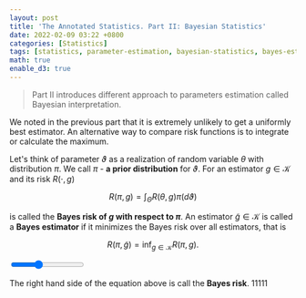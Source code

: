 ```yaml
---
layout: post
title: 'The Annotated Statistics. Part II: Bayesian Statistics'
date: 2022-02-09 03:22 +0800
categories: [Statistics]
tags: [statistics, parameter-estimation, bayesian-statistics, bayes-estimator, minimax-estimator]
math: true
enable_d3: true
---
```

<script src="//code.jquery.com/jquery.js"></script>
<style>

.node {
  stroke: #fff;
  stroke-width: 1.5px;
}

.link {
  stroke: #999;
  stroke-opacity: .6;
}

</style>


> Part II introduces different approach to parameters estimation called Bayesian interpretation.

We noted in the previous part that it is extremely unlikely to get a uniformly best estimator. An alternative way to compare risk functions is to integrate or calculate the maximum.

Let's think of parameter $\vartheta$ as a realization of random variable $\theta$ with distribution $\pi$. We call $\pi$ - **a prior distribution** for $\vartheta$. For an estimator $g \in \mathcal{K}$ and its risk $R(\cdot, g)$

$$ R(\pi, g) = \int_{\Theta} R(\theta, g) \pi(d \vartheta) $$

is called the **Bayes risk of $g$ with respect to $\pi$**. An estimator $\tilde{g} \in \mathcal{K}$ is called a **Bayes estimator** if it minimizes the Bayes risk over all estimators, that is

$$ R(\pi, \tilde{g}) = \inf_{g \in \mathcal{K}} R(\pi, g). $$

<!-- Load d3.js -->
<script src="https://d3js.org/d3.v4.min.js"></script>

<!-- Add a slider -->
<input type="range" name="ddof_slider" id=ddof_slider min="1" max="12" value="5">

<!-- Create a div where the graph will take place -->
<div id="chi_t_plt"></div> 

The right hand side of the equation above is call the **Bayes risk**.
11111

<script>

var margin = {top: 10, right: 350, bottom: 30, left: 30},
    width = 600 - margin.left - margin.right,
    height = 200 - margin.top - margin.bottom;

var chi_svg = d3.select("#chi_t_plt")
  .append("svg")
    .attr("width", width + margin.left + margin.right)
    .attr("height", height + margin.top + margin.bottom)
  .append("g")
    .attr("transform",
          "translate(" + margin.left + "," + margin.top + ")");

var margin = {top: 0, right: 10, bottom: 35, left: 300}
    
var t_svg = chi_svg
  .append("svg")
    .attr("width", width + margin.left + margin.right)
    .attr("height", height + margin.top + margin.bottom)
  .append("g")
    .attr("transform",
          "translate(" + margin.left + "," + margin.top + ")");

d3.csv("../assets/chi-t.csv", function(error, data) {
  if (error) throw error;

  var chi_x = d3.scaleLinear()
            .domain([-0, 40])
            .range([0, width]);
            
  chi_svg.append("g")
      .attr("transform", "translate(0," + height + ")")
      .call(d3.axisBottom(chi_x));

  var t_x = d3.scaleLinear()
            .domain([-20, 20])
            .range([0, width]);
            
  t_svg.append("g")
      .attr("transform", "translate(0," + height + ")")
      .call(d3.axisBottom(t_x));

  var y = d3.scaleLinear()
            .range([height, 0])
            .domain([0, 0.5]);
            
  chi_svg.append("g")
      .call(d3.axisLeft(y));
  
  
  var t_y = d3.scaleLinear()
            .range([height, 5])
            .domain([0, 0.5]);
                
  t_svg.append("g")
      .call(d3.axisLeft(t_y));

  var chi_curve = chi_svg
    .append('g')
    .append("path")
      .datum(data)
      .attr("fill", "#348ABD")
      .attr("border", 0)
      .attr("opacity", ".8")
      .attr("stroke", "#000")
      .attr("stroke-width", 1)
      .attr("stroke-linejoin", "round")
      .attr("d",  d3.line()
        .curve(d3.curveBasis)
          .x(function(d) { return chi_x(d.chi_x); })
          .y(function(d) { return y(d["chi_5"]); })
      );
      
  var t_curve = t_svg
    .append('g')
    .append("path")
      .datum(data)
      .attr("fill", "#EDA137")
      .attr("border", 0)
      .attr("opacity", ".8")
      .attr("stroke", "#000")
      .attr("stroke-width", 1)
      .attr("stroke-linejoin", "round")
      .attr("d",  d3.line()
        .curve(d3.curveBasis)
          .x(function(d) { return t_x(d.t_x); })
          .y(function(d) { return t_y(d["t_5"]); })
      );

  function updateChart(n) {
    // update the chart
    chi_curve
      .datum(data)
      .transition()
      .duration(1000)
      .attr("d",  d3.line()
        .curve(d3.curveBasis)
          .x(function(d) { return chi_x(d.chi_x); })
          .y(function(d) { return y(d["chi_" + n]); })
      );
    t_curve
      .datum(data)
      .transition()
      .duration(1000)
      .attr("d",  d3.line()
        .curve(d3.curveBasis)
          .x(function(d) { return t_x(d.t_x); })
          .y(function(d) { return t_y(d["t_" + n]); })
      );
  }

  d3.select("#ddof_slider").on("change", function(d){
    selectedValue = this.value
    updateChart(selectedValue)
  })
});

</script>
